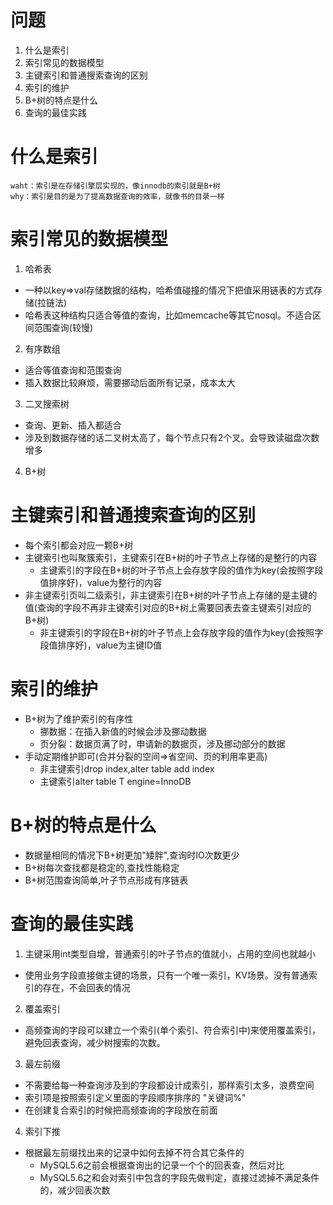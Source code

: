 # 问题
1. 什么是索引
2. 索引常见的数据模型
3. 主键索引和普通搜索查询的区别
4. 索引的维护
5. B+树的特点是什么
6. 查询的最佳实践

# 什么是索引
```
waht：索引是在存储引擎层实现的，像innodb的索引就是B+树
why：索引是目的是为了提高数据查询的效率，就像书的目录一样
```

# 索引常见的数据模型
1. 哈希表
  - 一种以key=>val存储数据的结构，哈希值碰撞的情况下把值采用链表的方式存储(拉链法)
  - 哈希表这种结构只适合等值的查询，比如memcache等其它nosql。不适合区间范围查询(较慢)
2. 有序数组
  - 适合等值查询和范围查询
  - 插入数据比较麻烦，需要挪动后面所有记录，成本太大
3. 二叉搜索树
  - 查询、更新、插入都适合
  - 涉及到数据存储的话二叉树太高了，每个节点只有2个叉。会导致读磁盘次数增多
4. B+树

# 主键索引和普通搜索查询的区别
- 每个索引都会对应一颗B+树
- 主键索引也叫聚簇索引，主键索引在B+树的叶子节点上存储的是整行的内容
  - 主键索引的字段在B+树的叶子节点上会存放字段的值作为key(会按照字段值排序好)，value为整行的内容
- 非主键索引页叫二级索引，非主键索引在B+树的叶子节点上存储的是主键的值(查询的字段不再非主键索引对应的B+树上需要回表去查主键索引对应的B+树)
  - 非主键索引的字段在B+树的叶子节点上会存放字段的值作为key(会按照字段值排序好)，value为主键ID值

# 索引的维护
- B+树为了维护索引的有序性
  - 挪数据：在插入新值的时候会涉及挪动数据
  - 页分裂：数据页满了时，申请新的数据页，涉及挪动部分的数据
- 手动定期维护即可(合并分裂的空间=>省空间、页的利用率更高)
  - 非主键索引drop index,alter table add index
  - 主键索引alter table T engine=InnoDB

# B+树的特点是什么
- 数据量相同的情况下B+树更加"矮胖",查询时IO次数更少
- B+树每次查找都是稳定的,查找性能稳定
- B+树范围查询简单,叶子节点形成有序链表


# 查询的最佳实践
1. 主键采用int类型自增，普通索引的叶子节点的值就小，占用的空间也就越小
  - 使用业务字段直接做主键的场景，只有一个唯一索引，KV场景。没有普通索引的存在，不会回表的情况
2. 覆盖索引
  - 高频查询的字段可以建立一个索引(单个索引、符合索引中)来使用覆盖索引，避免回表查询，减少树搜索的次数。
3. 最左前缀
  - 不需要给每一种查询涉及到的字段都设计成索引，那样索引太多，浪费空间
  - 索引项是按照索引定义里面的字段顺序排序的 "关键词%"
  - 在创建复合索引的时候把高频查询的字段放在前面
4. 索引下推
  - 根据最左前缀找出来的记录中如何去掉不符合其它条件的
    - MySQL5.6之前会根据查询出的记录一个个的回表查，然后对比
    - MySQL5.6之和会对索引中包含的字段先做判定，直接过滤掉不满足条件的，减少回表次数

    
